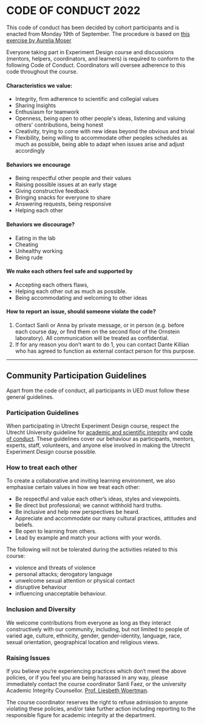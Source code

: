 # CODE OF CONDUCT 2022

This code of conduct has been decided by cohort participants and is enacted from Monday 19th of September.
The procedure is based on [this exercise by Aurelia Moser](http://aureliamoser.com/aaas-guides/conduct/index.html)  

Everyone taking part in Experiment Design course and discussions (mentors, helpers, coordinators, and learners) is required to conform to the following Code of Conduct. Coordinators will oversee adherence to this code throughout the course.
 
#### Characteristics we value:  
+ Integrity, firm adherence to scientific and collegial values
+ Sharing Insights
+ Enthusiasm for teamwork
+ Openness, being open to other people's ideas, listening and valuing others' contributions, being honest
+ Creativity, trying to come with new ideas beyond the obvious and trivial
+ Flexibility, being willing to accommodate other peoples schedules as much as possible, being able to adapt when issues arise and adjust accordingly

#### Behaviors we encourage
+ Being respectful other people and their values
+ Raising possible issues at an early stage
+ Giving constructive feedback
+ Bringing snacks for everyone to share
+ Answering requests, being responsive
+ Helping each other

#### Behaviors we discourage? 
+ Eating in the lab 
+ Cheating 
+ Unhealthy working 
+ Being rude 
	
#### We make each others feel safe and supported by
+ Accepting each others flaws, 
+ Helping each other out as much as possible.
+ Being accommodating and welcoming to other ideas
    
#### How to report an issue, should someone violate the code? 

1. Contact Sanli or Anna by private message, or in person (e.g. before each course day, or find them on the second floor of the Ornstein laboratory). All communication will be treated as confidential. 
2. If for any reason you don’t want to do 1, you can contact Dante Killian who has agreed to function as external contact person for this purpose.

---

## Community Participation Guidelines
Apart from the code of conduct, all participants in UED must follow these general guidelines.

### Participation Guidelines

When participating in Utrecht Experiment Design course, respect the Utrecht University guideline for [academic and scientific integrity](https://www.uu.nl/en/files/netherlands-code-of-conduct-for-research-integrity2018ukpdf) and [code of conduct](https://www.uu.nl/en/files/codeofconductuuenpdf). These guidelines cover our behaviour as participants, mentors, experts, staff, volunteers, and anyone else involved in making the Utrecht Experiment Design course possible.

### How to treat each other

To create a collaborative and inviting learning environment, we also emphasise certain values in how we treat each other:

+ Be respectful and value each other’s ideas, styles and viewpoints.  
+ Be direct but professional; we cannot withhold hard truths.  
+ Be inclusive and help new perspectives be heard.  
+ Appreciate and accommodate our many cultural practices, attitudes and beliefs.  
+ Be open to learning from others.  
+ Lead by example and match your actions with your words.  

The following will not be tolerated during the activities related to this course: 

+ violence and threats of violence
+ personal attacks; derogatory language
+ unwelcome sexual attention or physical contact
+ disruptive behaviour
+ influencing unacceptable behaviour.

### Inclusion and Diversity

We welcome contributions from everyone as long as they interact constructively with our community, including, but not limited to people of varied age, culture, ethnicity, gender, gender-identity, language, race, sexual orientation, geographical location and religious views.

### Raising Issues
If you believe you‘re experiencing practices which don‘t meet the above policies, or if you feel you are being harassed in any way, please immediately contact the course coordinator Sanli Faez, or the university Academic Integrity Counsellor. [Prof. Liesbeth Woertman](https://www.uu.nl/staff/emwoertman&t=0).

The course coordinator reserves the right to refuse admission to anyone violating these policies, and/or take further action including reporting to the responsible figure for academic integrity at the department. 
